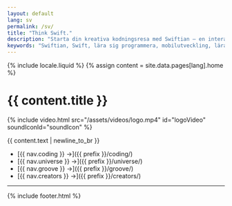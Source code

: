```yaml
---
layout: default
lang: sv
permalink: /sv/
title: "Think Swift."
description: "Starta din kreativa kodningsresa med Swiftian – en interaktiv och noggrant utformad plattform för att lära dig Swift effektivt."
keywords: "Swiftian, Swift, lära sig programmera, mobilutveckling, lära sig Swift"
---
```


{% include locale.liquid %}
{% assign content = site.data.pages[lang].home %}

# {{ content.title }}

{% include video.html src="/assets/videos/logo.mp4" id="logoVideo" soundIconId="soundIcon" %}

{{ content.text | newline_to_br }}

- [{{ nav.coding }} →]({{ prefix }}/coding/)
- [{{ nav.universe }} →]({{ prefix }}/universe/)
- [{{ nav.groove }} →]({{ prefix }}/groove/)
- [{{ nav.creators }} →]({{ prefix }}/creators/)

---
{% include footer.html %}